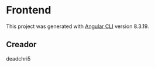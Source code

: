 # Frontend
This project was generated with [Angular CLI](https://github.com/angular/angular-cli) version 8.3.19.

## Creador
deadchri5